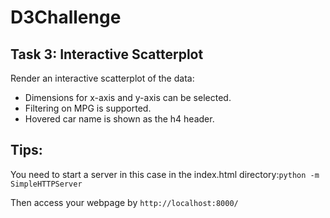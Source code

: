 # D3Challenge

## Task 3: Interactive	Scatterplot
Render an	interactive	scatterplot	of	the	data:
- Dimensions	for	x-axis	and	y-axis	can	be	selected.
- Filtering	on	MPG	is	supported.
- Hovered	car	name	is	shown	as	the	h4	header.

## Tips:
You need to start a server in this case in the index.html directory:`python -m SimpleHTTPServer`

Then access your webpage by `http://localhost:8000/`
